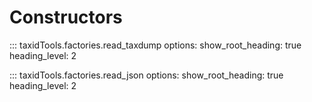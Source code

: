 # Constructors

::: taxidTools.factories.read_taxdump
    options:
      show_root_heading: true
      heading_level: 2

::: taxidTools.factories.read_json
    options:
      show_root_heading: true
      heading_level: 2
